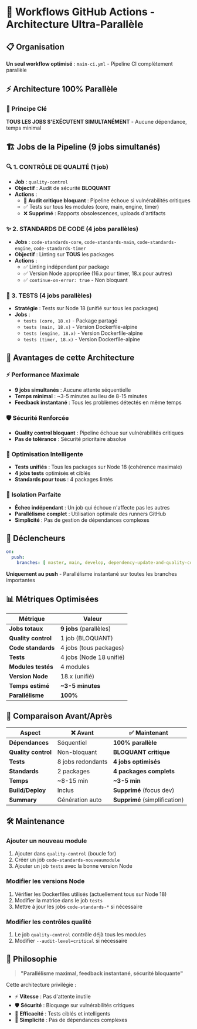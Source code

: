 # 🚀 Workflows GitHub Actions - Architecture Ultra-Parallèle

## 📋 Organisation

**Un seul workflow optimisé** : `main-ci.yml` - Pipeline CI complètement parallèle

## ⚡ Architecture 100% Parallèle

### 🎯 **Principe Clé**
**TOUS LES JOBS S'EXÉCUTENT SIMULTANÉMENT** - Aucune dépendance, temps minimal

## 🏗️ Jobs de la Pipeline (9 jobs simultanés)

### 🔍 1. CONTRÔLE DE QUALITÉ (1 job)
- **Job** : `quality-control`
- **Objectif** : Audit de sécurité **BLOQUANT**
- **Actions** :
  - 🚨 **Audit critique bloquant** : Pipeline échoue si vulnérabilités critiques
  - ✅ Tests sur tous les modules (core, main, engine, timer)
  - ❌ **Supprimé** : Rapports obsolescences, uploads d'artifacts

### ✨ 2. STANDARDS DE CODE (4 jobs parallèles)
- **Jobs** : `code-standards-core`, `code-standards-main`, `code-standards-engine`, `code-standards-timer`
- **Objectif** : Linting sur **TOUS** les packages
- **Actions** :
  - ✅ Linting indépendant par package
  - ✅ Version Node appropriée (16.x pour timer, 18.x pour autres)
  - ✅ `continue-on-error: true` - Non bloquant

### 🧪 3. TESTS (4 jobs parallèles)
- **Stratégie** : Tests sur Node 18 (unifié sur tous les packages)
- **Jobs** :
  - `tests (core, 18.x)` - Package partagé
  - `tests (main, 18.x)` - Version Dockerfile-alpine  
  - `tests (engine, 18.x)` - Version Dockerfile-alpine
  - `tests (timer, 18.x)` - Version Dockerfile-alpine

## 🎯 Avantages de cette Architecture

### ⚡ **Performance Maximale**
- **9 jobs simultanés** : Aucune attente séquentielle
- **Temps minimal** : ~3-5 minutes au lieu de 8-15 minutes
- **Feedback instantané** : Tous les problèmes détectés en même temps

### 🛡️ **Sécurité Renforcée**
- **Quality control bloquant** : Pipeline échoue sur vulnérabilités critiques
- **Pas de tolérance** : Sécurité prioritaire absolue

### 🔧 **Optimisation Intelligente**
- **Tests unifiés** : Tous les packages sur Node 18 (cohérence maximale)
- **4 jobs tests** optimisés et ciblés
- **Standards pour tous** : 4 packages lintés

### 🚀 **Isolation Parfaite**
- **Échec indépendant** : Un job qui échoue n'affecte pas les autres
- **Parallélisme complet** : Utilisation optimale des runners GitHub
- **Simplicité** : Pas de gestion de dépendances complexes

## 🚦 Déclencheurs

```yaml
on:
  push:
    branches: [ master, main, develop, dependency-update-and-quality-control ]
```

**Uniquement au push** - Parallélisme instantané sur toutes les branches importantes

## 📊 Métriques Optimisées

| Métrique | Valeur |
|----------|--------|
| **Jobs totaux** | **9 jobs** (parallèles) |
| **Quality control** | 1 job (BLOQUANT) |
| **Code standards** | 4 jobs (tous packages) |
| **Tests** | 4 jobs (Node 18 unifié) |
| **Modules testés** | 4 modules |
| **Version Node** | 18.x (unifié) |
| **Temps estimé** | **~3-5 minutes** |
| **Parallélisme** | **100%** |

## 🔄 Comparaison Avant/Après

| Aspect | ❌ Avant | ✅ Maintenant |
|--------|----------|---------------|
| **Dépendances** | Séquentiel | **100% parallèle** |
| **Quality control** | Non-bloquant | **BLOQUANT critique** |
| **Tests** | 8 jobs redondants | **4 jobs optimisés** |
| **Standards** | 2 packages | **4 packages complets** |
| **Temps** | ~8-15 min | **~3-5 min** |
| **Build/Deploy** | Inclus | **Supprimé** (focus dev) |
| **Summary** | Génération auto | **Supprimé** (simplification) |

## 🛠️ Maintenance

### Ajouter un nouveau module
1. Ajouter dans `quality-control` (boucle for)
2. Créer un job `code-standards-nouveaumodule`
3. Ajouter un job `tests` avec la bonne version Node

### Modifier les versions Node
1. Vérifier les Dockerfiles utilisés (actuellement tous sur Node 18)
2. Modifier la matrice dans le job `tests`
3. Mettre à jour les jobs `code-standards-*` si nécessaire

### Modifier les contrôles qualité
1. Le job `quality-control` contrôle déjà tous les modules
2. Modifier `--audit-level=critical` si nécessaire

## 🎯 Philosophie

> **"Parallélisme maximal, feedback instantané, sécurité bloquante"**

Cette architecture privilégie :
- ⚡ **Vitesse** : Pas d'attente inutile
- 🛡️ **Sécurité** : Bloquage sur vulnérabilités critiques  
- 🎯 **Efficacité** : Tests ciblés et intelligents
- 🔧 **Simplicité** : Pas de dépendances complexes 